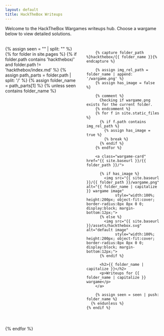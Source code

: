 ```yaml
---
layout: default
title: HackTheBox Writeups
---
```


Welcome to the HackTheBox Wargames writeups hub. Choose a wargame below to view detailed solutions.

<style>
  .wargame-container {
    display: grid;
    grid-template-columns: repeat(auto-fit, minmax(200px, 1fr));
    gap: 1.5rem;
    margin-top: 2rem;
  }

  .wargame-card {
    background-color: #34495e;
    color: #ecf0f1;
    border-radius: 10px;
    padding: 1rem;
    text-align: center;
    box-shadow: 0 4px 8px rgba(0,0,0,0.1);
    transition: transform 0.2s ease;
    text-decoration: none;
    overflow: hidden;  /* Ensures the content stays inside the container */
  }

  .wargame-card:hover {
    transform: scale(1.05);
    background-color: #16a085;
    color: #fff;
  }

  .wargame-card img {
    width: 100%;
    height: 400px;  /* Fixed height */
    object-fit: cover;  /* Ensures the image covers the area without distortion */
    border-radius: 8px 8px 0 0;
    display: block;
    margin-bottom: 12px;
  }

  .wargame-card h2 {
    font-size: 1.1rem;
    margin: 0.5rem 0;
  }

  .wargame-card p {
    font-size: 0.9rem;
    color: #bdc3c7;
  }
</style>



<div class="wargame-container">
  {% assign seen = "" | split: "" %}
  {% for folder in site.pages %}
    {% if folder.path contains 'hackthebox/' and folder.path != 'hackthebox/index.md' %}
      {% assign path_parts = folder.path | split: '/' %}
      {% assign folder_name = path_parts[1] %}
      {% unless seen contains folder_name %}
        
        {% capture folder_path %}hackthebox/{{ folder_name }}{% endcapture %}
        
        {% assign img_rel_path = folder_name | append: '/wargame.png' %}
        {% assign has_image = false %}
        
        {% comment %}
          Checking if wargame.png exists for the current folder.
        {% endcomment %}
        {% for f in site.static_files %}
          {% if f.path contains img_rel_path %}
            {% assign has_image = true %}
            {% break %}
          {% endif %}
        {% endfor %}

        <a class="wargame-card" href="{{ site.baseurl }}/{{ folder_path }}/">
          
          {% if has_image %}
            <img src="{{ site.baseurl }}/{{ folder_path }}/wargame.png" alt="{{ folder_name | capitalize }} wargame image"
                 style="width:100%; height:200px; object-fit:cover; border-radius:8px 8px 0 0; display:block; margin-bottom:12px;">
          {% else %}
            <img src="{{ site.baseurl }}/assets/hackthebox.svg" alt="default image"
                 style="width:100%; height:200px; object-fit:cover; border-radius:8px 8px 0 0; display:block; margin-bottom:12px;">
          {% endif %}
          
          <h2>{{ folder_name | capitalize }}</h2>
          <p>Writeups for {{ folder_name | capitalize }} wargame</p>
        </a>

        {% assign seen = seen | push: folder_name %}
      {% endunless %}
    {% endif %}
  {% endfor %}
</div>
